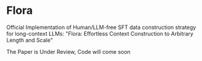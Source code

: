 # Flora
Official Implementation of Human/LLM-free SFT data construction strategy for long-context LLMs: "Flora: Effortless Context Construction to Arbitrary Length and Scale"

The Paper is Under Review, Code will come soon
